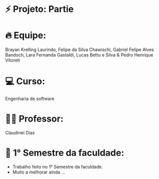 # ⚡️ Projeto: Partie

# 🔥 Equipe:

Brayan Krelling Laurindo, Felipe da Silva Chawischi, Gabriel Felipe Alves Bandoch, Lara Fernanda Gastaldi, Lucas Bettu e Silva & Pedro Henrique Vitoreti

# 💻 Curso:
Engenharia de software

# 👨‍💻 Professor: 
Claudinei Dias

# 📃 1° Semestre da faculdade:

- Trabalho feito no 1° Semestre da faculdade.
- Muito a melhorar ainda ...